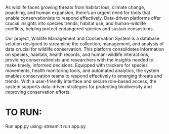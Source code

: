 
As wildlife faces growing threats from habitat loss, climate change, poaching, and human expansion, there’s an urgent need for tools that enable conservationists to respond effectively. 
Data-driven platforms offer crucial insights into species trends, habitat use, and human-wildlife conflicts, helping protect endangered species and sustain ecosystems.


Our project, Wildlife Management and Conservation System is a database solution designed to streamline the collection, management, and analysis of data crucial for wildlife conservation. 
This platform consolidates information on species, habitats, health records, and human-wildlife interactions, providing conservationists and researchers with the insights needed to make timely, informed decisions.
Equipped with trackers for species movements, health monitoring tools, and automated analytics, the system enables conservation teams to respond effectively to emerging threats and trends. 
With a user-friendly interface and secure role-based access, the system supports data-driven strategies for protecting biodiversity and improving conservation efforts.


# TO RUN:
Run app.py using: streamlit run app.py
